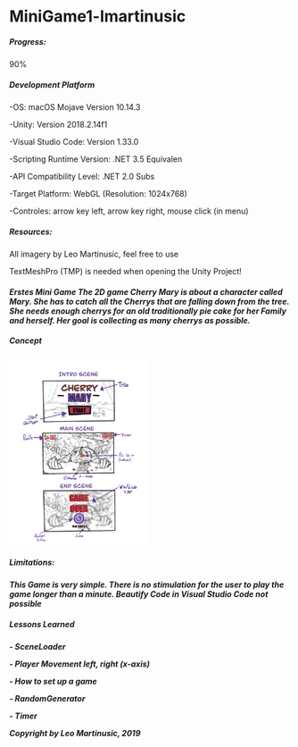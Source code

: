 # MiniGame1-lmartinusic

<h5>Progress:</h5> 90%

<h5>Development Platform</h5>
<p>-OS: macOS Mojave Version 10.14.3</p>
<p>-Unity: Version 2018.2.14f1</p>
<p>-Visual Studio Code: Version 1.33.0 </p>
<p>-Scripting Runtime Version: .NET 3.5 Equivalen</p>
<p>-API Compatibility Level: .NET 2.0 Subs</p>
<p>-Target Platform: WebGL (Resolution: 1024x768)</p>
<p>-Controles: arrow key left, arrow key right, mouse click (in menu)</p>
<p></p>
<h5>Resources:</h5>
<p>All imagery by Leo Martinusic, feel free to use</p>
<p>TextMeshPro (TMP) is needed when opening the Unity Project!</p>

<h5>Erstes Mini Game<Standalone/h5>
The 2D game Cherry Mary is about a character called Mary. She has to catch all the Cherrys that
are falling down from the tree. She needs enough cherrys for an old traditionally pie cake for
her Family and herself. Her goal is collecting as many cherrys as possible.

<h5>Concept</h5>
<div>
<img src="./Bilder/Cherry_Mary_Concept.jpg" width="250">
</div>

<p></p>
<h5>Limitations:</h5> This Game is very simple. There is no stimulation for the user to play the game longer than a minute.
Beautify Code in Visual Studio Code not possible
<p></p>

<h5>Lessons Learned</h5>
<p>- SceneLoader</p>
<p>- Player Movement left, right (x-axis)</p>
<p>- How to set up a game</p>
<p>- RandomGenerator</p>
<p>- Timer</p>
<p></p>
<p>Copyright by Leo Martinusic, 2019</p>
